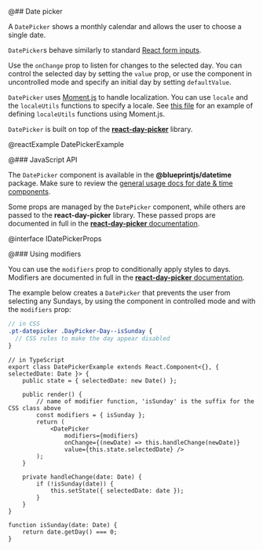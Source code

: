 @## Date picker

A `DatePicker` shows a monthly calendar and allows the user to choose a single date.

`DatePicker`s behave similarly to standard [React form inputs](https://facebook.github.io/react/docs/forms.html).

Use the `onChange` prop to listen for changes to the selected day.
You can control the selected day by setting the `value` prop, or use the component in uncontrolled
mode and specify an initial day by setting `defaultValue`.

`DatePicker` uses [Moment.js](http://momentjs.com/) to handle localization. You can use `locale` and
the `localeUtils` functions to specify a locale. See
[this file](https://github.com/gpbl/react-day-picker/blob/master/src/addons/MomentLocaleUtils.js)
for an example of defining `localeUtils` functions using Moment.js.

`DatePicker` is built on top of the [**react-day-picker**](https://github.com/gpbl/react-day-picker) library.

@reactExample DatePickerExample

@### JavaScript API

The `DatePicker` component is available in the __@blueprintjs/datetime__ package.
Make sure to review the [general usage docs for date & time components](#components.datetime).

Some props are managed by the `DatePicker` component, while others are passed
to the **react-day-picker** library. These passed props are documented in full
in the [**react-day-picker** documentation](http://www.gpbl.org/react-day-picker/index.html).

@interface IDatePickerProps

@### Using modifiers

You can use the `modifiers` prop to conditionally apply styles to days. Modifiers are documented in
full in the [**react-day-picker** documentation](http://react-day-picker.js.org/Modifiers.html).

The example below creates a `DatePicker` that prevents the user from selecting any Sundays,
by using the component in controlled mode and with the `modifiers` prop:

```css.scss
// in CSS
.pt-datepicker .DayPicker-Day--isSunday {
  // CSS rules to make the day appear disabled
}
```

```tsx
// in TypeScript
export class DatePickerExample extends React.Component<{}, { selectedDate: Date }> {
    public state = { selectedDate: new Date() };

    public render() {
        // name of modifier function, 'isSunday' is the suffix for the CSS class above
        const modifiers = { isSunday };
        return (
            <DatePicker
                modifiers={modifiers}
                onChange={(newDate) => this.handleChange(newDate)}
                value={this.state.selectedDate} />
        );
    }

    private handleChange(date: Date) {
        if (!isSunday(date)) {
            this.setState({ selectedDate: date });
        }
    }
}

function isSunday(date: Date) {
    return date.getDay() === 0;
}
```
